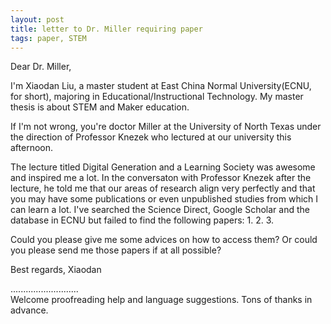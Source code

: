 ```yaml
---
layout: post
title: letter to Dr. Miller requiring paper
tags: paper, STEM
---
```


Dear Dr. Miller,

I'm Xiaodan Liu, a master student at East China Normal University(ECNU, for
short), majoring in Educational/Instructional Technology. My master thesis is
about STEM and Maker education.

If I'm not wrong, you're doctor Miller at the University of North Texas under
the direction of Professor Knezek who lectured at our university this
afternoon. 

The lecture titled Digital Generation and a Learning Society was awesome and
inspired me a lot. In the conversaton with Professor Knezek after the lecture,
he told me that our areas of research align very perfectly and that you may
have some publications or even unpublished studies from which I can learn a
lot. I've searched the Science Direct, Google Scholar and the database in ECNU
but failed to find the following papers:
1. 
2. 
3. 

Could you please give me some advices on how to access them? Or could you
please send me those papers if at all possible?

Best regards,
Xiaodan

...........................     
Welcome proofreading help and language suggestions. Tons of thanks in advance.

